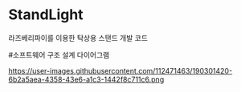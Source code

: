 # StandLight
라즈베리파이를 이용한 탁상용 스탠드 개발 코드

#소프트웨어 구조 설계 다이어그램

https://user-images.githubusercontent.com/112471463/190301420-6b2a5aea-4358-43e6-a1c3-1442f8c711c6.png
